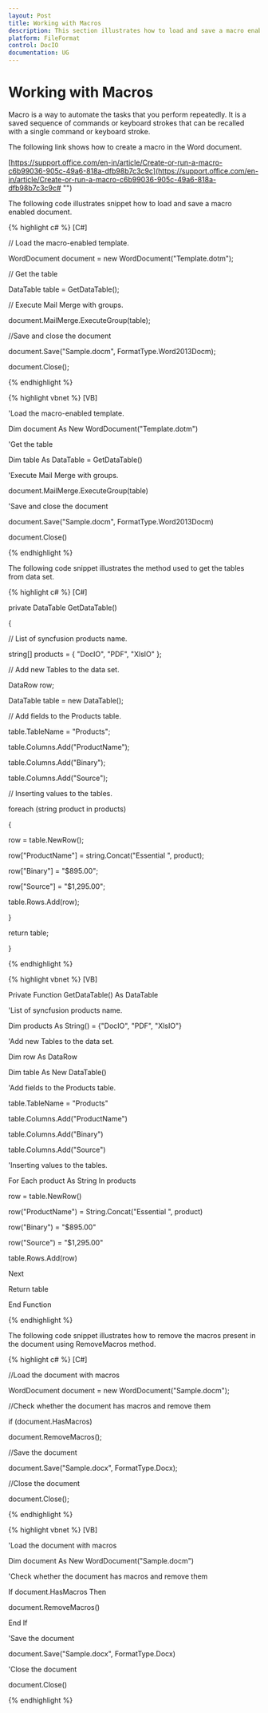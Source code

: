 ```yaml
---
layout: Post
title: Working with Macros
description: This section illustrates how to load and save a macro enabled documents
platform: FileFormat
control: DocIO
documentation: UG
---
```

# Working with Macros

Macro is a way to automate the tasks that you perform repeatedly. It is a saved sequence of commands or keyboard strokes that can be recalled with a single command or keyboard stroke. 

The following link shows how to create a macro in the Word document.

[https://support.office.com/en-in/article/Create-or-run-a-macro-c6b99036-905c-49a6-818a-dfb98b7c3c9c](https://support.office.com/en-in/article/Create-or-run-a-macro-c6b99036-905c-49a6-818a-dfb98b7c3c9c# "")

The following code illustrates snippet how to load and save a macro enabled document.

{% highlight c# %}
[C#]

// Load the macro-enabled template.

WordDocument document = new WordDocument("Template.dotm");

// Get the table

DataTable table = GetDataTable();

// Execute Mail Merge with groups.

document.MailMerge.ExecuteGroup(table);

//Save and close the document

document.Save("Sample.docm", FormatType.Word2013Docm);

document.Close();



{% endhighlight %}

{% highlight vbnet %}
[VB]

'Load the macro-enabled template.

Dim document As New WordDocument("Template.dotm")

'Get the table

Dim table As DataTable = GetDataTable()

'Execute Mail Merge with groups.

document.MailMerge.ExecuteGroup(table)

'Save and close the document

document.Save("Sample.docm", FormatType.Word2013Docm)

document.Close()



{% endhighlight %}

The following code snippet illustrates the method used to get the tables from data set.

{% highlight c# %}
[C#]

private DataTable GetDataTable()

{

// List of syncfusion products name.

string[] products = { "DocIO", "PDF", "XlsIO" };

// Add new Tables to the data set.

DataRow row;

DataTable table = new DataTable();

// Add fields to the Products table.

table.TableName = "Products";

table.Columns.Add("ProductName");

table.Columns.Add("Binary");

table.Columns.Add("Source");

// Inserting values to the tables.

foreach (string product in products)

{

row = table.NewRow();

row["ProductName"] = string.Concat("Essential ", product);

row["Binary"] = "$895.00";

row["Source"] = "$1,295.00";

table.Rows.Add(row);

}

return table;

}



{% endhighlight %}

{% highlight vbnet %}
[VB]

Private Function GetDataTable() As DataTable

'List of syncfusion products name.

Dim products As String() = {"DocIO", "PDF", "XlsIO"}

'Add new Tables to the data set.

Dim row As DataRow

Dim table As New DataTable()

'Add fields to the Products table.

table.TableName = "Products"

table.Columns.Add("ProductName")

table.Columns.Add("Binary")

table.Columns.Add("Source")

'Inserting values to the tables.

For Each product As String In products

row = table.NewRow()

row("ProductName") = String.Concat("Essential ", product)

row("Binary") = "$895.00"

row("Source") = "$1,295.00"

table.Rows.Add(row)

Next

Return table

End Function 



{% endhighlight %}

The following code snippet illustrates how to remove the macros present in the document using RemoveMacros method.

{% highlight c# %}
[C#]

//Load the document with macros

WordDocument document = new WordDocument("Sample.docm");

//Check whether the document has macros and remove them

if (document.HasMacros)

document.RemoveMacros();

//Save the document

document.Save("Sample.docx", FormatType.Docx);

//Close the document

document.Close();



{% endhighlight %}

{% highlight vbnet %}
[VB]

'Load the document with macros

Dim document As New WordDocument("Sample.docm")

'Check whether the document has macros and remove them

If document.HasMacros Then

document.RemoveMacros()

End If

'Save the document

document.Save("Sample.docx", FormatType.Docx)

'Close the document

document.Close()





{% endhighlight %}

